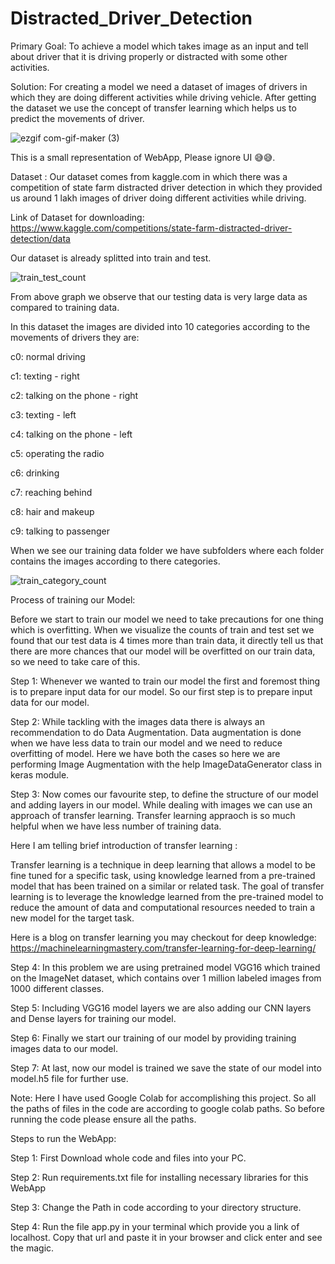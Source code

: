 # Distracted_Driver_Detection
Primary Goal: To achieve a model which takes image as an input and tell about driver that it is driving properly or distracted with some other activities.

Solution: For creating a model we need a dataset of images of drivers in which they are doing different activities while driving vehicle. After getting the dataset we use the concept of transfer learning which helps us to predict the movements of driver.  


![ezgif com-gif-maker (3)](https://user-images.githubusercontent.com/87935713/216521496-6470c69f-1940-4c84-8200-d55f7376be1e.gif)

This is a small representation of WebApp, Please ignore UI 😅😅.

Dataset : Our dataset comes from kaggle.com in which there was a competition of state farm distracted driver detection in which they provided us around 1 lakh images of driver doing different activities while driving.

Link of Dataset for downloading: https://www.kaggle.com/competitions/state-farm-distracted-driver-detection/data


Our dataset is already splitted into train and test.

![train_test_count](https://user-images.githubusercontent.com/87935713/216608467-a2068ecc-3df2-46ed-b12d-1b7b49f5cbc4.png)


From above graph we observe that our testing data is very large data as compared to training data.

In this dataset the images are divided into 10 categories according to the movements of drivers they are:

c0: normal driving

c1: texting - right

c2: talking on the phone - right

c3: texting - left

c4: talking on the phone - left

c5: operating the radio

c6: drinking

c7: reaching behind

c8: hair and makeup

c9: talking to passenger

When we see our training data folder we have subfolders where each folder contains the images according to there categories.

![train_category_count](https://user-images.githubusercontent.com/87935713/216607888-40768bfe-d8c2-464a-9bbe-7b99dcf3b21a.png)

Process of training our Model:

Before we start to train our model we need to take precautions for one thing which is overfitting. When we visualize the counts of train and test set we found that our test data is 4 times more than train data, it directly tell us that there are more chances that our model will be overfitted on our train data, so we need to take care of this.

Step 1: Whenever we wanted to train our model the first and foremost thing is to prepare input data for our model. So our first step is to prepare input data for our model.

Step 2: While tackling with the images data there is always an recommendation to do Data Augmentation. Data augmentation is done when we have less data to train our model and we need to reduce overfitting of model. Here we have both the cases so here we are performing Image Augmentation with the help ImageDataGenerator class in keras module.

Step 3: Now comes our favourite step, to define the structure of our model and adding layers in our model. While dealing with images we can use an approach of transfer learning. Transfer learning appraoch is so much helpful when we have less number of training data.

Here I am telling brief introduction of transfer learning :

Transfer learning is a technique in deep learning that allows a model to be fine
tuned for a specific task, using knowledge learned from a pre-trained model that
has been trained on a similar or related task. The goal of transfer learning is to
leverage the knowledge learned from the pre-trained model to reduce the amount of
data and computational resources needed to train a new model for the target task.

Here is a blog on transfer learning you may checkout for deep knowledge:
https://machinelearningmastery.com/transfer-learning-for-deep-learning/

Step 4: In this problem we are using pretrained model VGG16 which trained on the ImageNet dataset, which contains over 1 million labeled images from 1000 different classes.

Step 5: Including VGG16 model layers we are also adding our CNN layers and Dense layers for training our model.

Step 6: Finally we start our training of our model by providing training images data to our model.

Step 7: At last, now our model is trained we save the state of our model into model.h5 file for further use.

Note: Here I have used Google Colab for accomplishing this project. So all the paths of files in the code are according to google colab paths. So before running the code please ensure all the paths.

Steps to run the WebApp:

Step 1: First Download whole code and files into your PC.

Step 2: Run requirements.txt file for installing necessary libraries for this WebApp

Step 3: Change the Path in code according to your directory structure.

Step 4: Run the file app.py in your terminal which provide you a link of localhost. Copy that url and paste it in your browser and click enter and see the magic.


